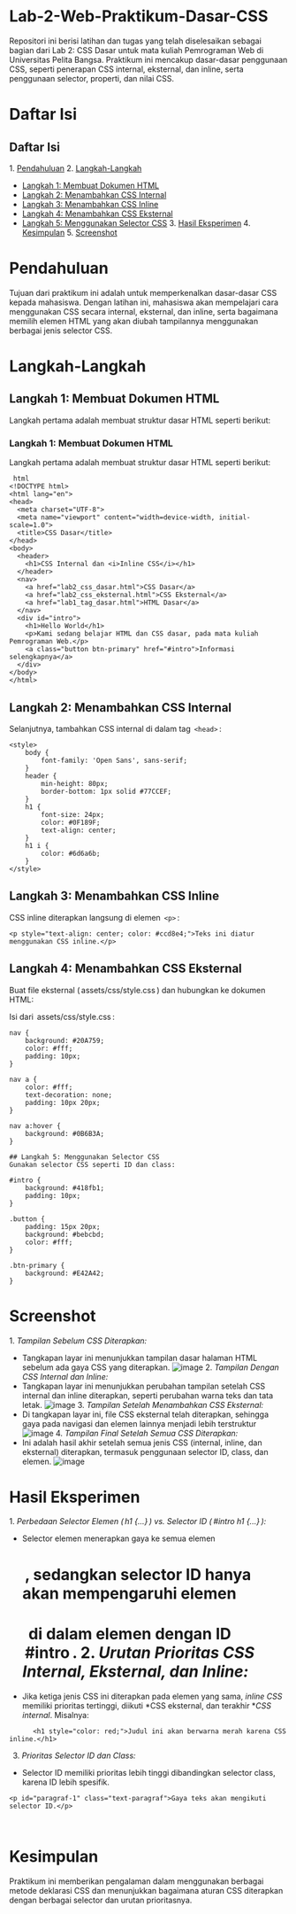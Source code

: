 # Lab-2-Web-Praktikum-Dasar-CSS
Repositori ini berisi latihan dan tugas yang telah diselesaikan sebagai bagian dari Lab 2: CSS Dasar untuk mata kuliah Pemrograman Web di Universitas Pelita Bangsa. Praktikum ini mencakup dasar-dasar penggunaan CSS, seperti penerapan CSS internal, eksternal, dan inline, serta penggunaan selector, properti, dan nilai CSS.
# Daftar Isi
## Daftar Isi
1.⁠ ⁠[Pendahuluan](#bagian-1)
2.⁠ ⁠[Langkah-Langkah](#bagian-2)
   - [Langkah 1: Membuat Dokumen HTML](#sub-bagian-21)
   - [Langkah 2: Menambahkan CSS Internal](#sub-bagian-22)
   - [Langkah 3: Menambahkan CSS Inline](#sub-bagian-32)
   - [Langkah 4: Menambahkan CSS Eksternal](#sub-bagian-42)
   - [Langkah 5: Menggunakan Selector CSS](#sub-bagian-42)
3.⁠ ⁠[Hasil Eksperimen](#bagian-3)
4.⁠ ⁠[Kesimpulan](#bagian-4)
5.⁠ ⁠[Screenshot](#bagian-5)
# Pendahuluan
Tujuan dari praktikum ini adalah untuk memperkenalkan dasar-dasar CSS kepada mahasiswa. Dengan latihan ini, mahasiswa akan mempelajari cara menggunakan CSS secara internal, eksternal, dan inline, serta bagaimana memilih elemen HTML yang akan diubah tampilannya menggunakan berbagai jenis selector CSS.

# Langkah-Langkah
## Langkah 1: Membuat Dokumen HTML
Langkah pertama adalah membuat struktur dasar HTML seperti berikut:
### Langkah 1: Membuat Dokumen HTML

Langkah pertama adalah membuat struktur dasar HTML seperti berikut:
```
⁠ html
<!DOCTYPE html>
<html lang="en">
<head>
  <meta charset="UTF-8">
  <meta name="viewport" content="width=device-width, initial-scale=1.0">
  <title>CSS Dasar</title>
</head>
<body>
  <header>
    <h1>CSS Internal dan <i>Inline CSS</i></h1>
  </header>
  <nav>
    <a href="lab2_css_dasar.html">CSS Dasar</a>
    <a href="lab2_css_eksternal.html">CSS Eksternal</a>
    <a href="lab1_tag_dasar.html">HTML Dasar</a>
  </nav>
  <div id="intro">
    <h1>Hello World</h1>
    <p>Kami sedang belajar HTML dan CSS dasar, pada mata kuliah Pemrograman Web.</p>
    <a class="button btn-primary" href="#intro">Informasi selengkapnya</a>
  </div>
</body>
</html>
```



## Langkah 2: Menambahkan CSS Internal
Selanjutnya, tambahkan CSS internal di dalam tag ⁠ `<head>` ⁠:
```
<style>
    body {
        font-family: 'Open Sans', sans-serif;
    }
    header {
        min-height: 80px;
        border-bottom: 1px solid #77CCEF;
    }
    h1 {
        font-size: 24px;
        color: #0F189F;
        text-align: center;
    }
    h1 i {
        color: #6d6a6b;
    }
</style>
```


## Langkah 3: Menambahkan CSS Inline
CSS inline diterapkan langsung di elemen ⁠ `<p>` ⁠:

```
<p style="text-align: center; color: #ccd8e4;">Teks ini diatur menggunakan CSS inline.</p>
```
## Langkah 4: Menambahkan CSS Eksternal
Buat file eksternal (⁠ assets/css/style.css ⁠) dan hubungkan ke dokumen HTML:

<link rel="stylesheet" href="assets/css/style.css" type="text/css">

Isi dari ⁠ assets/css/style.css ⁠:
```⁠  
nav {
    background: #20A759;
    color: #fff;
    padding: 10px;
}

nav a {
    color: #fff;
    text-decoration: none;
    padding: 10px 20px;
}

nav a:hover {
    background: #0B6B3A;
}
 ⁠
## Langkah 5: Menggunakan Selector CSS
Gunakan selector CSS seperti ID dan class:
⁠  
#intro {
    background: #418fb1;
    padding: 10px;
}

.button {
    padding: 15px 20px;
    background: #bebcbd;
    color: #fff;
}

.btn-primary {
    background: #E42A42;
}
```

# Screenshot
1.⁠ ⁠*Tampilan Sebelum CSS Diterapkan:*
  - Tangkapan layar ini menunjukkan tampilan dasar halaman HTML sebelum ada gaya CSS yang diterapkan.
   ![image](https://github.com/user-attachments/assets/23289274-c23b-4b23-a873-3e7ada57246a)
2.⁠ ⁠*Tampilan Dengan CSS Internal dan Inline:*
   - Tangkapan layar ini menunjukkan perubahan tampilan setelah CSS internal dan inline diterapkan, seperti perubahan warna teks dan tata letak.
     ![image](https://github.com/user-attachments/assets/8463aa45-1a2f-4ac3-b8d8-840e8aa4a2e8)
3.⁠ ⁠*Tampilan Setelah Menambahkan CSS Eksternal:*
   - Di tangkapan layar ini, file CSS eksternal telah diterapkan, sehingga gaya pada navigasi dan elemen lainnya menjadi lebih terstruktur
   ![image](https://github.com/user-attachments/assets/1baf5cd8-80d7-4c8a-b7f3-5384304714c4)
4.⁠ ⁠*Tampilan Final Setelah Semua CSS Diterapkan:*
   - Ini adalah hasil akhir setelah semua jenis CSS (internal, inline, dan eksternal) diterapkan, termasuk penggunaan selector ID, class, dan elemen.
     ![image](https://github.com/user-attachments/assets/728f0df2-7101-4dba-829f-5cad1d8f3679)
# Hasil Eksperimen
1.⁠ ⁠*Perbedaan Selector Elemen (⁠ h1 {...} ⁠) vs. Selector ID (⁠ #intro h1 {...} ⁠):*
   - Selector elemen menerapkan gaya ke semua elemen ⁠ <h1> ⁠, sedangkan selector ID hanya akan mempengaruhi elemen ⁠ <h1> ⁠ di dalam elemen dengan ID ⁠ #intro ⁠.
2.⁠ ⁠*Urutan Prioritas CSS Internal, Eksternal, dan Inline:*
   - Jika ketiga jenis CSS ini diterapkan pada elemen yang sama, *inline CSS* memiliki prioritas tertinggi, diikuti *CSS eksternal, dan terakhir **CSS internal*. Misalnya:
```
⁠      <h1 style="color: red;">Judul ini akan berwarna merah karena CSS inline.</h1>
```
   ⁠
3.⁠ ⁠*Prioritas Selector ID dan Class:*
   - Selector ID memiliki prioritas lebih tinggi dibandingkan selector class, karena ID lebih spesifik.
     
```
<p id="paragraf-1" class="text-paragraf">Gaya teks akan mengikuti selector ID.</p>
```
     ⁠
# Kesimpulan
Praktikum ini memberikan pengalaman dalam menggunakan berbagai metode deklarasi CSS dan menunjukkan bagaimana aturan CSS diterapkan dengan berbagai selector dan urutan prioritasnya.
